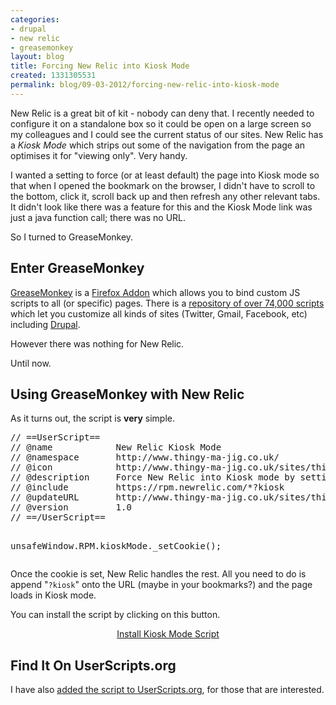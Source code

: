 ```yaml
---
categories:
- drupal
- new relic
- greasemonkey
layout: blog
title: Forcing New Relic into Kiosk Mode
created: 1331305531
permalink: blog/09-03-2012/forcing-new-relic-into-kiosk-mode
---
```

<p>New Relic is a great bit of kit - nobody can deny that. I recently needed to configure it on a standalone box so it could be open on a large screen so my colleagues and I could see the current status of our sites. New Relic has a <em>Kiosk Mode</em> which strips out some of the navigation from the page an optimises it for "viewing only". Very handy.</p>
<!--break-->
<p>I wanted a setting to force (or at least default) the page into Kiosk mode so that when I opened the bookmark on the browser, I didn't have to scroll to the bottom, click it, scroll back up and then refresh any other relevant tabs. It didn't look like there was a feature for this and the Kiosk Mode link was just a java function call; there was no URL.</p>
<p>So I turned to GreaseMonkey.</p>
<h2>Enter GreaseMonkey</h2>
<p><a href="http://www.greasespot.net/">GreaseMonkey</a> is a <a href="https://addons.mozilla.org/en-US/firefox/addon/greasemonkey/">Firefox Addon</a> which allows you to bind custom JS scripts to all (or specific) pages. There is a <a href="http://userscripts.org/">repository of over 74,000 scripts</a> which let you customize all kinds of sites (Twitter, Gmail, Facebook, etc) including <a href="http://userscripts.org/tags/drupal">Drupal</a>.</p>
<p>However there was nothing for New Relic.</p>
<p>Until now.</p>
<h2>Using GreaseMonkey with New Relic</h2>
<p>As it turns out, the script is <strong>very</strong> simple.</p>
<pre language="javascript">
// ==UserScript==
// @name            New Relic Kiosk Mode
// @namespace       http://www.thingy-ma-jig.co.uk/
// @icon            http://www.thingy-ma-jig.co.uk/sites/thingy-ma-jig.co.uk/files/greasemonkey/NewRelic_inline_small.png
// @description     Force New Relic into Kiosk mode by setting the cookie on page load if ?kiosk is in the URL
// @include         https://rpm.newrelic.com/*?kiosk
// @updateURL       http://www.thingy-ma-jig.co.uk/sites/thingy-ma-jig.co.uk/files/greasemonkey/newrelic-kioskmode.user.js
// @version         1.0
// ==/UserScript==

unsafeWindow.RPM.kioskMode._setCookie();
</pre>
<p>Once the cookie is set, New Relic handles the rest. All you need to do is append "<code>?kiosk</code>" onto the URL (maybe in your bookmarks?) and the page loads in Kiosk mode.</p>
<p>You can install the script by clicking on this button.</p>
<p style="text-align:center"><a href="http://www.thingy-ma-jig.co.uk/sites/thingy-ma-jig.co.uk/files/greasemonkey/newrelic-kioskmode.user.js" class="button blue bigbutton">Install Kiosk Mode Script</a></p>
<h2>Find It On UserScripts.org</h2>
<p>I have also <a href="http://userscripts.org/scripts/show/127956">added the script to UserScripts.org</a>, for those that are interested.</p>
